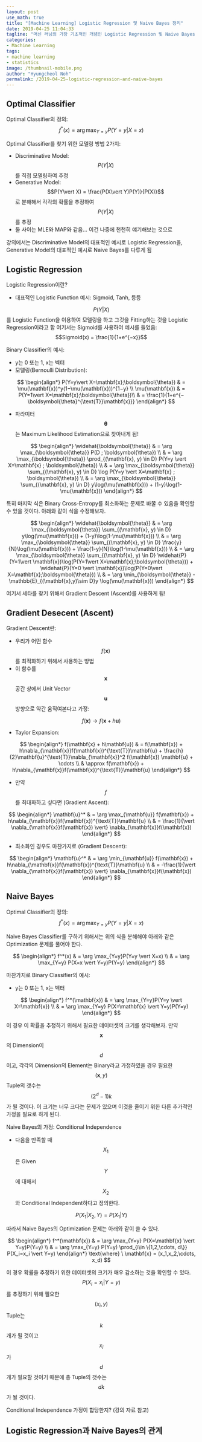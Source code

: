 ```yaml
---
layout: post
use_math: true
title: "[Machine Learning] Logistic Regression 및 Naive Bayes 정리"
date: 2019-04-25 11:04:33
tagline: "머신 러닝의 가장 기초적인 개념인 Logistic Regression 및 Naive Bayes 방법 정리"
categories:
- Machine Learning
tags:
- machine learning
- statistics
image: /thumbnail-mobile.png
author: "Hyungcheol Noh"
permalink: /2019-04-25-logistic-regression-and-naive-bayes
---
```


## Optimal Classifier
Optimal Classifier의 정의: $$f^*(x) = \arg \max_{Y=y}P(Y=y \vert X=x)$$

Optimal Classifier를 찾기 위한 모델링 방법 2가지:
- Discriminative Model: $$P(Y\vert X)$$를 직접 모델링하여 추정
- Generative Model: $$P(Y\vert X) = \frac{P(X\vert Y)P(Y)}{P(X)}$$로 분해해서 각각의 확률을 추정하여 $$P(Y\vert X)$$를 추정
- 둘 사이는 MLE와 MAP와 같음… 이건 나중에 천천히 얘기해보는 것으로

강의에서는 Discriminative Model의 대표적인 예시로 Logistic Regression을, Generative Model의 대표적인 예시로 Naive Bayes를 다루게 됨

## Logistic Regression
Logistic Regression이란?
- 대표적인 Logistic Function 예시: Sigmoid, Tanh, 등등

$$P(Y\vert X)$$를 Logistic Function을 이용하여 모델링을 하고 그것을 Fitting하는 것을 Logistic Regression이라고 함
여기서는 Sigmoid를 사용하여 예시를 들었음: $$Sigmoid(x) = \frac{1}{1+e^{−x}}$$

Binary Classifier의 예시:
- y는 0 또는 1, x는 벡터
- 모델링(Bernoulli Distribution):

$$
\begin{align*}
P(Y=y\vert X=\mathbf{x};\boldsymbol{\theta}) & = \mu(\mathbf{x})^y(1−\mu(\mathbf{x}))^{1−y} \\
\mu(\mathbf{x}) & = P(Y=1\vert X=\mathbf{x};\boldsymbol{\theta})\\
& = \frac{1}{1+e^{−\boldsymbol{\theta}^{\text{T}}\mathbf{x}}}
\end{align*}
$$

- 파라미터 $$\boldsymbol{\theta}$$는 Maximum Likelihood Estimation으로 찾아내게 됨!

$$
\begin{align*}
\widehat{\boldsymbol{\theta}} & = \arg \max_{\boldsymbol{\theta}} P(D ; \boldsymbol{\theta}) \\
& = \arg \max_{\boldsymbol{\theta}} \prod_{(\mathbf{x}, y) \in D} P(Y=y \vert X=\mathbf{x} ; \boldsymbol{\theta}) \\
& = \arg \max_{\boldsymbol{\theta}} \sum_{(\mathbf{x}, y) \in D} \log P(Y=y \vert X=\mathbf{x} ; \boldsymbol{\theta}) \\
& = \arg \max_{\boldsymbol{\theta}} \sum_{(\mathbf{x}, y) \in D} y\log(\mu(\mathbf{x})) + (1-y)\log(1-\mu(\mathbf{x}))
\end{align*}
$$

특히 마지막 식은 Binary Cross-Entropy를 최소화하는 문제로 바꿀 수 있음을 확인할 수 있을 것이다. 아래와 같이 식을 수정해보자.

$$
\begin{align*}
\widehat{\boldsymbol{\theta}} & = \arg \max_{\boldsymbol{\theta}} \sum_{(\mathbf{x}, y) \in D} y\log(\mu(\mathbf{x})) + (1-y)\log(1-\mu(\mathbf{x})) \\
& = \arg \max_{\boldsymbol{\theta}} \sum_{(\mathbf{x}, y) \in D} \frac{y}{N}\log(\mu(\mathbf{x})) + \frac{1-y}{N}\log(1-\mu(\mathbf{x})) \\
& = \arg \max_{\boldsymbol{\theta}} \sum_{(\mathbf{x}, y) \in D} \widehat{P}(Y=1\vert \mathbf{x})\log(P(Y=1\vert X=\mathbf{x};\boldsymbol{\theta})) + \widehat{P}(Y=0 \vert \mathbf{x})\log(P(Y=0\vert X=\mathbf{x};\boldsymbol{\theta})) \\
& = \arg \min_{\boldsymbol{\theta}} -\mathbb{E}_{(\mathbf{x},y)\sim D}y \log(\mu(\mathbf{x}))
\end{align*}
$$

여기서 세타를 찾기 위해서 Gradient Descent (Ascent)를 사용하게 됨!

## Gradient Desecent (Ascent)

Gradient Descent란:
- 우리가 어떤 함수 $$f(\mathbf{x})$$를 최적화하기 위해서 사용하는 방법
- 이 함수를 $$\mathbf{x}$$공간 상에서 Unit Vector $$\mathbf{u}$$방향으로 약간 움직여본다고 가정:

$$f(\mathbf{x}) \longrightarrow f(\mathbf{x} + h\mathbf{u})$$

- Taylor Expansion:

$$
\begin{align*}
f(\mathbf{x} + h\mathbf{u}) & = f(\mathbf{x}) + h\nabla_{\mathbf{x}}f(\mathbf{x})^{\text{T}}\mathbf{u} + \frac{h}{2}\mathbf{u}^{\text{T}}\nabla_{\mathbf{x}}^2 f(\mathbf{x}) \mathbf{u} + \cdots \\
& \approx f(\mathbf{x}) + h\nabla_{\mathbf{x}}f(\mathbf{x})^{\text{T}}\mathbf{u}
\end{align*}
$$

- 만약 $$f$$를 최대화하고 싶다면 (Gradient Ascent):

$$
\begin{align*}
\mathbf{u}^* & = \arg \max_{\mathbf{u}} f(\mathbf{x}) + h\nabla_{\mathbf{x}}f(\mathbf{x})^{\text{T}}\mathbf{u} \\
& = \frac{1}{\vert \nabla_{\mathbf{x}}f(\mathbf{x}) \vert} \nabla_{\mathbf{x}}f(\mathbf{x})
\end{align*}
$$

- 최소화인 경우도 마찬가지로 (Gradient Descent):

$$
\begin{align*}
\mathbf{u}^* & = \arg \min_{\mathbf{u}} f(\mathbf{x}) + h\nabla_{\mathbf{x}}f(\mathbf{x})^{\text{T}}\mathbf{u} \\
& = -\frac{1}{\vert \nabla_{\mathbf{x}}f(\mathbf{x}) \vert} \nabla_{\mathbf{x}}f(\mathbf{x})
\end{align*}
$$

## Naive Bayes
Optimal Classifier의 정의: $$f^*(x) = \arg \max_{Y=y}P(Y=y \vert X=x)$$

Naive Bayes Classifier를 구하기 위해서는 위의 식을 분해해야 아래와 같은 Optimization 문제를 풀어야 한다.

$$
\begin{align*}
f^*(x) & = \arg \max_{Y=y}P(Y=y \vert X=x) \\
& = \arg \max_{Y=y} P(X=x \vert Y=y)P(Y=y)
\end{align*}
$$

마찬가지로 Binary Classifier의 예시:
- y는 0 또는 1, x는 벡터

$$
\begin{align*}
f^*(\mathbf{x}) & = \arg \max_{Y=y}P(Y=y \vert X=\mathbf{x}) \\
& = \arg \max_{Y=y} P(X=\mathbf{x} \vert Y=y)P(Y=y)
\end{align*}
$$

이 경우 이 확률을 추정하기 위해서 필요한 데이터셋의 크기를 생각해보자. 만약 $$\mathbf{x}$$의 Dimension이 $$d$$이고, 각각의 Dimension의 Element는 Binary라고 가정하였을 경우 필요한 $$(\mathbf{x}, y)$$ Tuple의 갯수는 $$(2^d-1)k$$가 될 것이다. 이 크기는 너무 크다는 문제가 있으며 이것을 줄이기 위한 다른 추가적인 가정을 필요로 하게 된다.

Naive Bayes의 가정: Conditional Independence
- 다음을 만족할 때 $$X_1$$은 Given $$Y$$에 대해서 $$X_2$$와 Conditional Independent하다고 정의한다.

$$
P(X_1 \vert X_2, Y) = P(X_1 \vert Y)
$$

따라서 Naive Bayes의 Optimization 문제는 아래와 같이 쓸 수 있다.

$$
\begin{align*}
f^*(\mathbf{x}) & = \arg \max_{Y=y} P(X=\mathbf{x} \vert Y=y)P(Y=y) \\
& = \arg \max_{Y=y} P(Y=y) \prod_{i\in \{1,2,\cdots, d\}} P(X_i=x_i \vert Y=y)
\end{align*}
\text{where} \ \mathbf{x} = (x_1,x_2,\cdots, x_d)
$$

이 경우 확률을 추정하기 위한 데이터셋의 크기가 매우 감소하는 것을 확인할 수 있다. $$P(X_i=x_i\vert Y=y)$$를 추정하기 위해 필요한 $$(x_i, y)$$ Tuple는 $$k$$개가 될 것이고 $$x_i$$가 $$d$$개가 필요할 것이기 때문에 총 Tuple의 갯수는 $$dk$$가 될 것이다.

Conditional Independence 가정이 합당한지? (강의 자료 참고)

## Logistic Regression과 Naive Bayes의 관계




